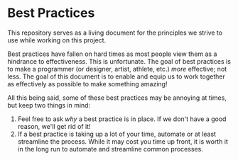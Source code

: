 # Best Practices

This repository serves as a living document for the principles we strive to use while working on this project.

Best practices have fallen on hard times as most people view them as a hindrance to effectiveness. This is unfortunate. The goal of best practices is to make a programmer (or designer, artist, athlete, etc.) *more* effective; not less. The goal of this document is to enable and equip us to work together as effectively as possible to make something amazing!

All this being said, some of these best practices may be annoying at times, but keep two things in mind:

1. Feel free to ask *why* a best practice is in place. If we don't have a good reason, we'll get rid of it!
2. If a best practice is taking up a lot of your time, automate or at least streamline the process. While it may cost you time up front, it is worth it in the long run to automate and streamline common processes.
